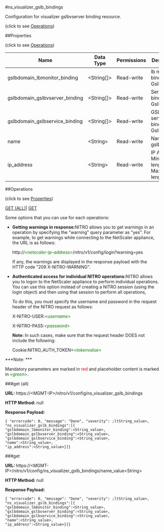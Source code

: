 #ns_visualizer_gslb_bindings



Configuration for visualizer gslbvserver binding resource.

<span>(click to see [Operations](#operations))</span>



##Properties 

<span>(click to see [Operations](#operations))</span>





<table><thead><tr><th>Name</th><th>Data Type</th><th>Permissions</th><th>Description</th></tr></thead><tbody><tr><td>gslbdomain_lbmonitor_binding</td><td>&lt;String[]></td><td>Read-write</td><td>lb monitor binding of Gslbvserver.</td></tr><tr><td>gslbdomain_gslbvserver_binding</td><td>&lt;String[]></td><td>Read-write</td><td>Service binding of Gslbvserver.</td></tr><tr><td>gslbdomain_gslbservice_binding</td><td>&lt;String[]></td><td>Read-write</td><td>GSLB service binding of Gslbvserver.</td></tr><tr><td>name</td><td>&lt;String></td><td>Read-write</td><td>Name of gslbvserver.</td></tr><tr><td>ip_address</td><td>&lt;String></td><td>Read-write</td><td>IP Address.<br>Minimum length = 1<br>Maximum length = 64</td></tr></tbody></table>

##Operations 

<span>(click to see [Properties](#properties))</span>





[GET (ALL)](#get-all)| [GET](#get)





Some options that you can use for each operations:

<ul><li><p><b>Getting warnings in response:</b>NITRO allows you to get warnings in an operation by specifying the "warning" query parameter as "yes". For example, to get warnings while connecting to the NetScaler appliance, the URL is as follows:</p><p>http://<span style="color:green;font-style:italic;">&lt;netscaler-ip-address&gt;</span>/nitro/v1/config/login?warning=yes</p><p>If any, the warnings are displayed in the response payload with the HTTP code "209 X-NITRO-WARNING".</p></li><li><p><b>Authenticated access for individual NITRO operations:</b>NITRO allows you to logon to the NetScaler appliance to perform individual operations. You can use this option instead of creating a NITRO session (using the login object) and then using that session to perform all operations,</p><p>To do this, you must specify the username and password in the request header of the NITRO request as follows:</p><p>X-NITRO-USER:<span style="color:green;font-style:italic;">&lt;username&gt;</span></p><p>X-NITRO-PASS:<span style="color:green;font-style:italic;">&lt;password&gt;</span></p><p><b>Note: </b>In such cases, make sure that the request header DOES not include the following:</p><p>Cookie:NITRO_AUTH_TOKEN=<span style="color:green;font-style:italic;">&lt;tokenvalue&gt;</span></p></li></ul>







***Note: *** 

Mandatory parameters are marked in <span style="color:#FF0000;">red</span> and placeholder content is marked in <span style="color:green;font-style:italic">&lt;green&gt;</span>.



###get (all)







<b>URL: </b>https://&lt;MGMT-IP&gt;/nitro/v1/config/ns_visualizer_gslb_bindings

<b>HTTP Method: </b>null

<b>Response Payload: </b>
```
{ "errorcode": 0, "message": "Done", "severity": ;ltString_value>, "ns_visualizer_gslb_bindings":[{
"gslbdomain_lbmonitor_binding":<String_value>,
"gslbdomain_gslbvserver_binding":<String_value>,
"gslbdomain_gslbservice_binding":<String_value>,
"name":<String_value>,
"ip_address":<String_value>}]}
```







###get







<b>URL: </b>https://&lt;MGMT-IP&gt;/nitro/v1/config/ns_visualizer_gslb_bindings/name_value&lt;String&gt;

<b>HTTP Method: </b>null

<b>Response Payload: </b>
```
{ "errorcode": 0, "message": "Done", "severity": ;ltString_value>, "ns_visualizer_gslb_bindings":[{
"gslbdomain_lbmonitor_binding":<String_value>,
"gslbdomain_gslbvserver_binding":<String_value>,
"gslbdomain_gslbservice_binding":<String_value>,
"name":<String_value>,
"ip_address":<String_value>}]}
```







